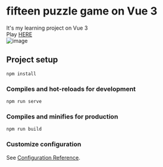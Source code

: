 # fifteen puzzle game on Vue 3
It's my learning project on Vue 3  
Play [HERE](https://vhar.ru/fifteen/)  
![image](https://user-images.githubusercontent.com/5484416/207444471-23945732-c34e-4dfe-9bc3-748f3ba5cf0b.png)


## Project setup
```
npm install
```

### Compiles and hot-reloads for development
```
npm run serve
```

### Compiles and minifies for production
```
npm run build
```

### Customize configuration
See [Configuration Reference](https://cli.vuejs.org/config/).
